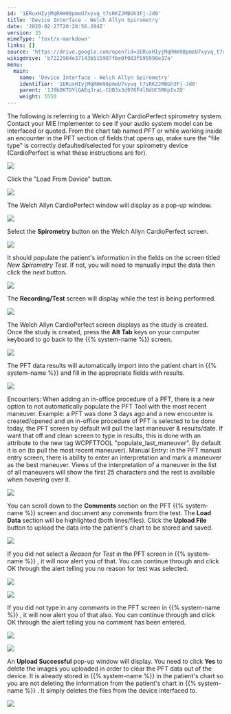 ```yaml
---
id: '1ERuxHIyjMqRHm98pmeU7xyvq_t7sRKZJMBGh3Fj-Jd0'
title: 'Device Interface - Welch Allyn Spirometry'
date: '2020-02-27T20:28:56.204Z'
version: 35
mimeType: 'text/x-markdown'
links: []
source: 'https://drive.google.com/open?id=1ERuxHIyjMqRHm98pmeU7xyvq_t7sRKZJMBGh3Fj-Jd0'
wikigdrive: 'b7222904e37143b515987f6e0f083f595990e37a'
menu:
  main:
    name: 'Device Interface - Welch Allyn Spirometry'
    identifier: '1ERuxHIyjMqRHm98pmeU7xyvq_t7sRKZJMBGh3Fj-Jd0'
    parent: '1J0bDKTGYlGAEqJraL-CUB3x3d976F4lBdUCSRKpIv2Q'
    weight: 5550
---
```

The following is referring to a Welch Allyn CardioPerfect spirometry system. Contact your MIE Implementer to see if your audio system model can be interfaced or quoted.
From the chart tab named *PFT* or while working inside an encounter in the PFT section of fields that opens up, make sure the "file type" is correctly defaulted/selected for your spirometry device (CardioPerfect is what these instructions are for).

![](../device-interface-welch-allyn-spirometry.assets/10000201000003D0000001DFF2CEAD8518A5EDB7.png)

Click the "Load From Device" button.

![](../device-interface-welch-allyn-spirometry.assets/10000201000003740000016A86220247299B8EBE.png)

The Welch Allyn CardioPerfect window will display as a pop-up window.

![](../device-interface-welch-allyn-spirometry.assets/1000020100000160000000F30F1D839D956A539E.png)

Select the **Spirometry** button on the Welch Allyn CardioPerfect screen.

![](../device-interface-welch-allyn-spirometry.assets/10000201000001F2000001568602CFF3AA2F8632.png)

It should populate the patient's information in the fields on the screen titled *New Spirometry Test*. If not, you will need to manually input the data then click the *next* button.

![](../device-interface-welch-allyn-spirometry.assets/10000201000001AA00000195D06029E693FB6494.png)

The **Recording/Test** screen will display while the test is being performed.

![](../device-interface-welch-allyn-spirometry.assets/100002010000020F0000011A7C915188ACB641AA.png)

The Welch Allyn CardioPerfect screen displays as the study is created. Once the study is created, press the **Alt Tab** keys on your computer keyboard to go back to the {{% system-name %}} screen.

![](../device-interface-welch-allyn-spirometry.assets/100002010000021100000191A15BE3160F2C6017.png)

The PFT data results will automatically import into the patient chart in {{% system-name %}} and fill in the appropriate fields with results.

![](../device-interface-welch-allyn-spirometry.assets/1000020100000141000000BB866D0173B9BFC967.png)

Encounters: When adding an in-office procedure of a PFT, there is a new option to not automatically populate the PFT Tool with the most recent maneuver. Example: a PFT was done 3 days ago and a new encounter is created/opened and an in-office procedure of PFT is selected to be done today, the PFT screen by default will pull the last maneuver & results/date. If want that off and clean screen to type in results, this is done with an attribute to the new tag WCPFTTOOL "populate_last_maneuver". By default it is on (to pull the most recent maneuver).
Manual Entry: In the PFT manual entry screen, there is ability to enter an interpretation and mark a maneuver as the best maneuver. Views of the interpretation of a maneuver in the list of all maneuvers will show the first 25 characters and the rest is available when hovering over it.

![](../device-interface-welch-allyn-spirometry.assets/10000201000003770000019FC13B827CD357A830.png)

You can scroll down to the **Comments** section on the PFT {{% system-name %}} screen and document any comments from the test.
The **Load Data** section will be highlighted (both lines/files). Click the **Upload File** button to upload the data into the patient's chart to be stored and saved.

![](../device-interface-welch-allyn-spirometry.assets/10000201000004170000018C47C6C819E104B3EF.png)

If you did not select a *Reason for Test* in the PFT screen in {{% system-name %}} , it will now alert you of that. You can continue through and click OK through the alert telling you no reason for test was selected.

![](../device-interface-welch-allyn-spirometry.assets/1000020100000185000000A5C79C5838D0B6B4CB.png)

 ![](../device-interface-welch-allyn-spirometry.assets/100002010000028A000000D2744915CFCD91F9D2.png)

If you did not type in any *comments* in the PFT screen in {{% system-name %}} , it will now alert you of that also. You can continue through and click OK through the alert telling you no comment has been entered.

![](../device-interface-welch-allyn-spirometry.assets/1000020100000169000000A7CC770DC84E1E9170.png)

 ![](../device-interface-welch-allyn-spirometry.assets/10000201000001D300000074E47D7F69913426C0.png)

An **Upload Successful** pop-up window will display. You need to click **Yes** to delete the images you uploaded in order to clear the PFT data out of the device. It is already stored in {{% system-name %}} in the patient's chart so you are not deleting the information from the patient's chart in {{% system-name %}} . It simply deletes the files from the device interfaced to.

![](../device-interface-welch-allyn-spirometry.assets/10000201000001380000007668EC86A8E5BAD5F0.png)

